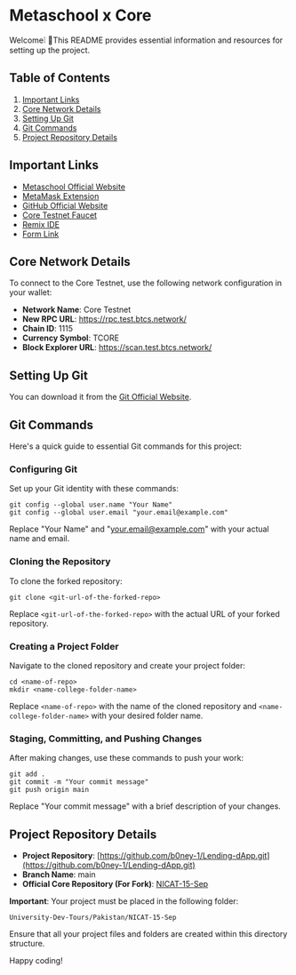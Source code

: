 # Metaschool x Core

Welcome❕ 🚀This README provides essential information and resources for setting up the project.

## Table of Contents

1. [Important Links](#important-links)
2. [Core Network Details](#core-network-details)
3. [Setting Up Git](#setting-up-git)
4. [Git Commands](#git-commands)
5. [Project Repository Details](#project-repository-details)

## Important Links

- [Metaschool Official Website](https://metaschool.so/)
- [MetaMask Extension](https://metamask.io/)
- [GitHub Official Website](https://github.com/)
- [Core Testnet Faucet](https://scan.test.btcs.network/faucet)
- [Remix IDE](https://remix.ethereum.org/)
- [Form Link](https://forms.gle/QYJeoo7hRupCstYX7)

## Core Network Details

To connect to the Core Testnet, use the following network configuration in your wallet:

- **Network Name**: Core Testnet
- **New RPC URL**: https://rpc.test.btcs.network/
- **Chain ID**: 1115
- **Currency Symbol**: TCORE
- **Block Explorer URL**: https://scan.test.btcs.network/

## Setting Up Git

You can download it from the [Git Official Website](https://git-scm.com/download/win).

## Git Commands

Here's a quick guide to essential Git commands for this project:

### Configuring Git

Set up your Git identity with these commands:

```
git config --global user.name "Your Name"
git config --global user.email "your.email@example.com"
```

Replace "Your Name" and "your.email@example.com" with your actual name and email.

### Cloning the Repository

To clone the forked repository:

```
git clone <git-url-of-the-forked-repo>
```

Replace `<git-url-of-the-forked-repo>` with the actual URL of your forked repository.

### Creating a Project Folder

Navigate to the cloned repository and create your project folder:

```
cd <name-of-repo>
mkdir <name-college-folder-name>
```

Replace `<name-of-repo>` with the name of the cloned repository and `<name-college-folder-name>` with your desired folder name.

### Staging, Committing, and Pushing Changes

After making changes, use these commands to push your work:

```
git add .
git commit -m "Your commit message"
git push origin main
```

Replace "Your commit message" with a brief description of your changes.

## Project Repository Details

- **Project Repository**: [https://github.com/b0ney-1/Lending-dApp.git](https://github.com/b0ney-1/Lending-dApp.git)
- **Branch Name**: main
- **Official Core Repository (For Fork)**: [NICAT-15-Sep](https://github.com/coredao-org/Build-On-Core/tree/main)

**Important**: Your project must be placed in the following folder:

```
University-Dev-Tours/Pakistan/NICAT-15-Sep
```

Ensure that all your project files and folders are created within this directory structure.

Happy coding!
